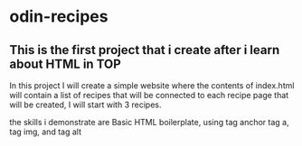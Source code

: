 # odin-recipes

## This is the first project that i create after i learn about HTML in TOP

In this project I will create a simple website where the contents of index.html will contain a list of recipes that will be connected to each recipe page that will be created, I will start with 3 recipes.

the skills i demonstrate are Basic HTML boilerplate, using tag anchor tag a, tag img, and tag alt